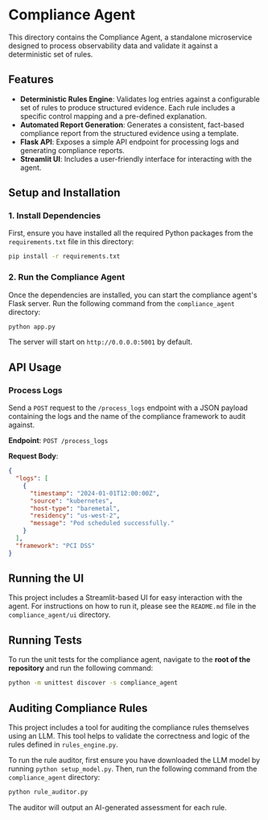 # Compliance Agent

This directory contains the Compliance Agent, a standalone microservice designed to process observability data and validate it against a deterministic set of rules.

## Features

- **Deterministic Rules Engine**: Validates log entries against a configurable set of rules to produce structured evidence. Each rule includes a specific control mapping and a pre-defined explanation.
- **Automated Report Generation**: Generates a consistent, fact-based compliance report from the structured evidence using a template.
- **Flask API**: Exposes a simple API endpoint for processing logs and generating compliance reports.
- **Streamlit UI**: Includes a user-friendly interface for interacting with the agent.

## Setup and Installation

### 1. Install Dependencies

First, ensure you have installed all the required Python packages from the `requirements.txt` file in this directory:

```bash
pip install -r requirements.txt
```

### 2. Run the Compliance Agent

Once the dependencies are installed, you can start the compliance agent's Flask server. Run the following command from the `compliance_agent` directory:

```bash
python app.py
```

The server will start on `http://0.0.0.0:5001` by default.

## API Usage

### Process Logs

Send a `POST` request to the `/process_logs` endpoint with a JSON payload containing the logs and the name of the compliance framework to audit against.

**Endpoint**: `POST /process_logs`

**Request Body**:

```json
{
  "logs": [
    {
      "timestamp": "2024-01-01T12:00:00Z",
      "source": "kubernetes",
      "host-type": "baremetal",
      "residency": "us-west-2",
      "message": "Pod scheduled successfully."
    }
  ],
  "framework": "PCI DSS"
}
```

## Running the UI

This project includes a Streamlit-based UI for easy interaction with the agent. For instructions on how to run it, please see the `README.md` file in the `compliance_agent/ui` directory.

## Running Tests

To run the unit tests for the compliance agent, navigate to the **root of the repository** and run the following command:

```bash
python -m unittest discover -s compliance_agent
```

## Auditing Compliance Rules

This project includes a tool for auditing the compliance rules themselves using an LLM. This tool helps to validate the correctness and logic of the rules defined in `rules_engine.py`.

To run the rule auditor, first ensure you have downloaded the LLM model by running `python setup_model.py`. Then, run the following command from the `compliance_agent` directory:

```bash
python rule_auditor.py
```

The auditor will output an AI-generated assessment for each rule.